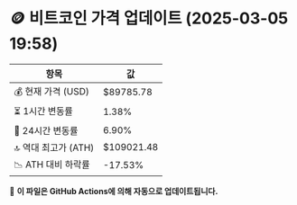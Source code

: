 # 🪙 비트코인 가격 업데이트 (2025-03-05 19:58)

| 항목                | 값 |
|--------------------|----------------|
| 💰 현재 가격 (USD) | $89785.78 |
| ⏳ 1시간 변동률    | 1.38% |
| 📆 24시간 변동률   | 6.90% |
| 🔝 역대 최고가 (ATH) | $109021.48 |
| 📉 ATH 대비 하락률 | -17.53% |

🔄 **이 파일은 GitHub Actions에 의해 자동으로 업데이트됩니다.**
